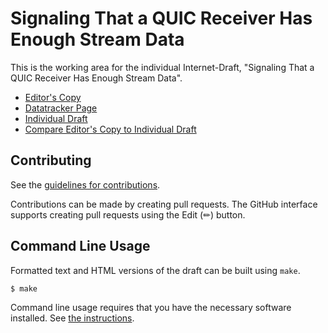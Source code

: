 # Signaling That a QUIC Receiver Has Enough Stream Data

This is the working area for the individual Internet-Draft, "Signaling That a QUIC Receiver Has Enough Stream Data".

* [Editor's Copy](https://martinthomson.github.io/quic-enough/#go.draft-thomson-quic-enough.html)
* [Datatracker Page](https://datatracker.ietf.org/doc/draft-thomson-quic-enough)
* [Individual Draft](https://datatracker.ietf.org/doc/html/draft-thomson-quic-enough)
* [Compare Editor's Copy to Individual Draft](https://martinthomson.github.io/quic-enough/#go.draft-thomson-quic-enough.diff)


## Contributing

See the
[guidelines for contributions](https://github.com/martinthomson/quic-enough/blob/main/CONTRIBUTING.md).

Contributions can be made by creating pull requests.
The GitHub interface supports creating pull requests using the Edit (✏) button.


## Command Line Usage

Formatted text and HTML versions of the draft can be built using `make`.

```sh
$ make
```

Command line usage requires that you have the necessary software installed.  See
[the instructions](https://github.com/martinthomson/i-d-template/blob/main/doc/SETUP.md).

